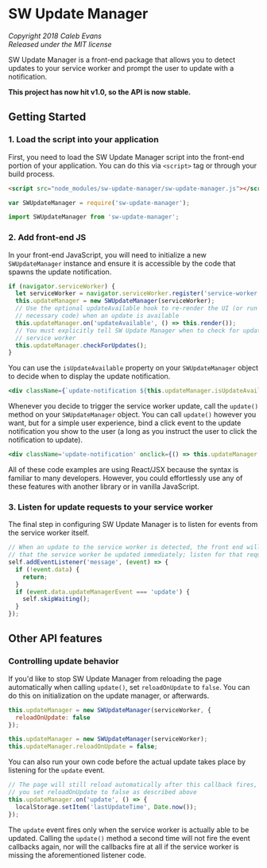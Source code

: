 # SW Update Manager

*Copyright 2018 Caleb Evans*  
*Released under the MIT license*  

SW Update Manager is a front-end package that allows you to detect updates to
your service worker and prompt the user to update with a notification.

**This project has now hit v1.0, so the API is now stable.**

## Getting Started

### 1. Load the script into your application

First, you need to load the SW Update Manager script into the front-end portion
of your application. You can do this via `<script>` tag or through your build
process.

```html
<script src="node_modules/sw-update-manager/sw-update-manager.js"></script>
```

```js
var SWUpdateManager = require('sw-update-manager');
```

```js
import SWUpdateManager from 'sw-update-manager';
```

### 2. Add front-end JS

In your front-end JavaScript, you will need to initialize a new
`SWUpdateManager` instance and ensure it is accessible by the code that spawns
the update notification.

```js
if (navigator.serviceWorker) {
  let serviceWorker = navigator.serviceWorker.register('service-worker.js');
  this.updateManager = new SWUpdateManager(serviceWorker);
  // Use the optional updateAvailable hook to re-render the UI (or run any other
  // necessary code) when an update is available
  this.updateManager.on('updateAvailable', () => this.render());
  // You must explicitly tell SW Update Manager when to check for updates to the
  // service worker
  this.updateManager.checkForUpdates();
}
```

You can use the `isUpdateAvailable` property on your `SWUpdateManager` object to
decide when to display the update notification.

```jsx
<div className={`update-notification ${this.updateManager.isUpdateAvailable ? 'visible': 'hidden'}`}></div>
```

Whenever you decide to trigger the service worker update, call the `update()`
method on your `SWUpdateManager` object. You can call `update()` however you
want, but for a simple user experience, bind a click event to the update
notification you show to the user (a long as you instruct the user to click the
notification to update).

```jsx
<div className='update-notification' onclick={() => this.updateManager.update()}></div>
```

All of these code examples are using React/JSX because the syntax is familiar to
many developers. However, you could effortlessly use any of these features with
another library or in vanilla JavaScript.

### 3. Listen for update requests to your service worker

The final step in configuring SW Update Manager is to listen for events from the
service worker itself.

```js
// When an update to the service worker is detected, the front end will request
// that the service worker be updated immediately; listen for that request here
self.addEventListener('message', (event) => {
  if (!event.data) {
    return;
  }
  if (event.data.updateManagerEvent === 'update') {
    self.skipWaiting();
  }
});
```

## Other API features

### Controlling update behavior

If you'd like to stop SW Update Manager from reloading the page automatically
when calling `update()`, set `reloadOnUpdate` to `false`. You can do this on
initialization on the update manager, or afterwards.

```js
this.updateManager = new SWUpdateManager(serviceWorker, {
  reloadOnUpdate: false
});
```

```js
this.updateManager = new SWUpdateManager(serviceWorker);
this.updateManager.reloadOnUpdate = false;
```

You can also run your own code before the actual update takes place by listening
for the `update` event.

```js
// The page will still reload automatically after this callback fires, unless
// you set reloadOnUpdate to false as described above
this.updateManager.on('update', () => {
  localStorage.setItem('lastUpdateTime', Date.now());
});
```

The `update` event fires only when the service worker is actually able to be
updated. Calling the `update()` method a second time will not fire the event
callbacks again, nor will the callbacks fire at all if the service worker is
missing the aforementioned listener code.
